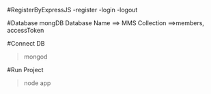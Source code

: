 #RegisterByExpressJS
-register
-login
-logout

#Database mongDB
Database Name ==> MMS
Collection ==>members, accessToken

#Connect DB
> mongod

#Run Project
> node app
